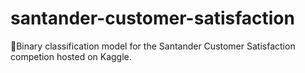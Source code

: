 # santander-customer-satisfaction
🤝Binary classification model for the Santander Customer Satisfaction competion hosted on Kaggle.
